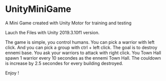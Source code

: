 # UnityMiniGame
 A Mini Game created with Unity Motor for training and testing

Lauch the Files with Unity 2019.3.10f1 version.

The game is simple, you control humans. You can pick a warrior with left click. And you can pick a group with ctrl + left click.
The goal is to destroy ennemi base. You ask your warriors to attack with right click.
You Town Hall spawn 1 warrior every 10 secondes as the ennemi Town Hall. The couldown is increase by 2.5 secondes for every building destroyed.

Enjoy !

